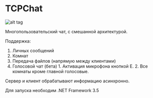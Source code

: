 ﻿TCPChat
=======

![alt tag](https://raw.github.com/Nirklav/TCPChat/master/screen.png)

Многопользовательский чат, с смешанной архитектурой.

Поддержка:
  1. Личных сообщений
  2. Комнат
  3. Передача файлов (напрямую между клиентами)
  4. Голосовой чат (бета)
    1. Активация микрофона кнопкой E.
    2. Все комнаты кроме главной голосовые.
  
Сервер и клиент обрабатывают информацию асинхронно.


Для запуска необходим .NET Framework 3.5
